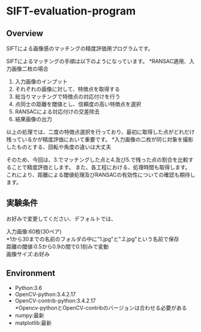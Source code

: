 # SIFT-evaluation-program

Overview
-

SIFTによる画像感のマッチングの精度評価用プログラムです。

SIFTによるマッチングの手順は以下のようになっています。
*RANSAC適用、入力画像二枚の場合

1. 入力画像のインプット
1. それぞれの画像に対して、特徴点を取得する
1. 総当りマッチングで特徴点の対応付けを行う
1. 点同士の距離を閾値とし、信頼度の高い特徴点を選択
1. RANSACによる対応付けの交差除去
1. 結果画像の出力

以上の処理では、二度の特徴点選択を行っており、最初に取得した点がどれだけ残っているかが精度評価において重要です。
*入力画像の二枚が同じ対象を撮影したものとする、回転や角度の違いは大丈夫

そのため、今回は、3.でマッチングした点と4.及び5.で残った点の割合を比較することで精度評価とします。
また、各工程における、処理時間も取得します。
これにより、距離による閾値処理及びRANSACの有効性についての確認も期待します。

実験条件
-

お好みで変更してください、デフォルトでは、 

入力画像:60枚(30ペア)  
*1から30までの名前のフォルダの中に"1.jpg"と".2.jpg"という名前で保存  
距離の閾値:0.5から0.9の間で0.1刻みで変動  
画像サイズ:お好み

Environment
-

- Python:3.6  
- OpenCV-python:3.4.2.17  
- OpenCV-contrib-python:3.4.2.17  
*Opencv-pythonとOpenCV-contribのバージョンは合わせる必要がある  
- numpy:最新  
- matplotlib:最新  

